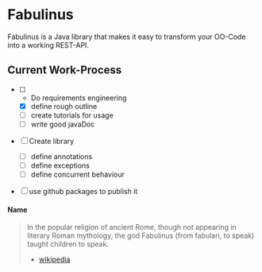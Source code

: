 # Fabulinus
Fabulinus is a Java library that makes it easy to transform your OO-Code into a working REST-API. 

## Current Work-Process

- [ ] - Do requirements engineering 
  - [x] define rough outline
  - [ ] create tutorials for usage
  - [ ] write good javaDoc
  
- [ ] Create library
  - [ ] define annotations
  - [ ] define exceptions
  - [ ] define concurrent behaviour

- [ ] use github packages to publish it


#### Name

>In the popular religion of ancient Rome, though not appearing in literary Roman mythology, the god Fabulinus (from fabulari, to speak) taught children to speak.
>- [wikipedia](https://en.wikipedia.org/wiki/Fabulinus)
